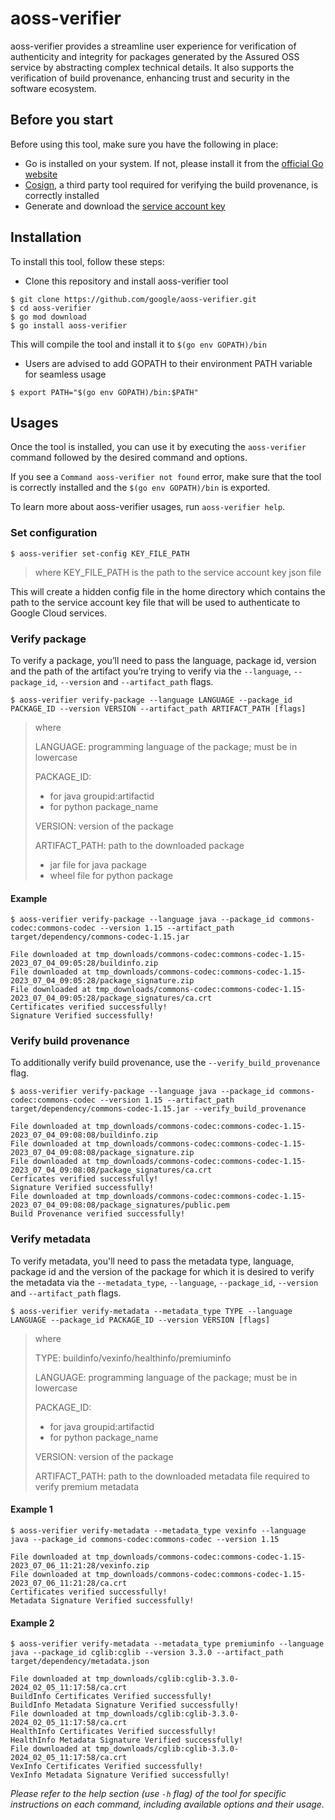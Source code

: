 # aoss-verifier

aoss-verifier provides a streamline user experience for verification of authenticity and integrity for packages generated by the Assured OSS service by abstracting complex technical details. It also supports the verification of build provenance, enhancing trust and security in the software ecosystem.


## Before you start

Before using this tool, make sure you have the following in place:
- Go is installed on your system. If not, please install it from the [official Go website](https://golang.org/doc/install)
- [Cosign](https://github.com/sigstore/cosign), a third party tool required for verifying the build provenance, is correctly installed
- Generate and download the [service account key](https://cloud.google.com/iam/docs/keys-create-delete#creating)


## Installation

To install this tool, follow these steps:
- Clone this repository and install aoss-verifier tool
```command
$ git clone https://github.com/google/aoss-verifier.git
$ cd aoss-verifier
$ go mod download
$ go install aoss-verifier
```
This will compile the tool and install it to `$(go env GOPATH)/bin`

- Users are advised to add GOPATH to their environment PATH variable for seamless usage
```command
$ export PATH="$(go env GOPATH)/bin:$PATH"
```


## Usages

Once the tool is installed, you can use it by executing the `aoss-verifier` command followed by the desired command and options.

If you see a `Command aoss-verifier not found` error, make sure that the tool is correctly installed and the `$(go env GOPATH)/bin` is exported.

To learn more about aoss-verifier usages, run `aoss-verifier help`.


### Set configuration

```command
$ aoss-verifier set-config KEY_FILE_PATH
```
> where KEY_FILE_PATH is the path to the service account key json file

This will create a hidden config file in the home directory which contains the path to the service account key file that will be used to authenticate to Google Cloud services.


### Verify package

To verify a package, you’ll need to pass the language, package id, version and the path of the artifact you’re trying to verify via the `--language`, `--package_id`, `--version` and `--artifact_path` flags.

```command
$ aoss-verifier verify-package --language LANGUAGE --package_id PACKAGE_ID --version VERSION --artifact_path ARTIFACT_PATH [flags]
```

> where
> 
> LANGUAGE: programming language of the package; must be in lowercase
> 
> PACKAGE_ID:
> - for java groupid:artifactid
> - for python package_name
> 
> VERSION: version of the package
> 
> ARTIFACT_PATH: path to the downloaded package
>- jar file for java package
>- wheel file for python package


#### Example

```command
$ aoss-verifier verify-package --language java --package_id commons-codec:commons-codec --version 1.15 --artifact_path target/dependency/commons-codec-1.15.jar
```

```
File downloaded at tmp_downloads/commons-codec:commons-codec-1.15-2023_07_04_09:05:28/buildinfo.zip
File downloaded at tmp_downloads/commons-codec:commons-codec-1.15-2023_07_04_09:05:28/package_signature.zip
File downloaded at tmp_downloads/commons-codec:commons-codec-1.15-2023_07_04_09:05:28/package_signatures/ca.crt
Certificates verified successfully!
Signature Verified successfully!
```


### Verify build provenance

To additionally verify build provenance, use the `--verify_build_provenance` flag.
```command
$ aoss-verifier verify-package --language java --package_id commons-codec:commons-codec --version 1.15 --artifact_path target/dependency/commons-codec-1.15.jar --verify_build_provenance
```

```
File downloaded at tmp_downloads/commons-codec:commons-codec-1.15-2023_07_04_09:08:08/buildinfo.zip
File downloaded at tmp_downloads/commons-codec:commons-codec-1.15-2023_07_04_09:08:08/package_signature.zip
File downloaded at tmp_downloads/commons-codec:commons-codec-1.15-2023_07_04_09:08:08/package_signatures/ca.crt
Cerficates verified successfully!
Signature Verified successfully!
File downloaded at tmp_downloads/commons-codec:commons-codec-1.15-2023_07_04_09:08:08/package_signatures/public.pem
Build Provenance verified successfully!
```


### Verify metadata

To verify metadata, you'll need to pass the metadata type, language, package id and the version of the package for which it is desired to verify the metadata via the `--metadata_type`, `--language`, `--package_id`, `--version` and `--artifact_path` flags.

```command
$ aoss-verifier verify-metadata --metadata_type TYPE --language LANGUAGE --package_id PACKAGE_ID --version VERSION [flags]
```

> where
>
> TYPE: buildinfo/vexinfo/healthinfo/premiuminfo
> 
> LANGUAGE: programming language of the package; must be in lowercase
> 
> PACKAGE_ID:
> - for java groupid:artifactid
> - for python package_name
>
> VERSION: version of the package
>
> ARTIFACT_PATH: path to the downloaded metadata file required to verify premium metadata

#### Example 1

```command
$ aoss-verifier verify-metadata --metadata_type vexinfo --language java --package_id commons-codec:commons-codec --version 1.15
```

```
File downloaded at tmp_downloads/commons-codec:commons-codec-1.15-2023_07_06_11:21:28/vexinfo.zip
File downloaded at tmp_downloads/commons-codec:commons-codec-1.15-2023_07_06_11:21:28/ca.crt
Certificates verified successfully!
Metadata Signature Verified successfully!
```

#### Example 2

```command
$ aoss-verifier verify-metadata --metadata_type premiuminfo --language java --package_id cglib:cglib --version 3.3.0 --artifact_path target/dependency/metadata.json
```

```
File downloaded at tmp_downloads/cglib:cglib-3.3.0-2024_02_05_11:17:58/ca.crt
BuildInfo Certificates Verified successfully!
BuildInfo Metadata Signature Verified successfully!
File downloaded at tmp_downloads/cglib:cglib-3.3.0-2024_02_05_11:17:58/ca.crt
HealthInfo Certificates Verified successfully!
HealthInfo Metadata Signature Verified successfully!
File downloaded at tmp_downloads/cglib:cglib-3.3.0-2024_02_05_11:17:58/ca.crt
VexInfo Certificates Verified successfully!
VexInfo Metadata Signature Verified successfully!
```

*Please refer to the help section (use `-h` flag) of the tool for specific instructions on each command, including available options and their usage.*
